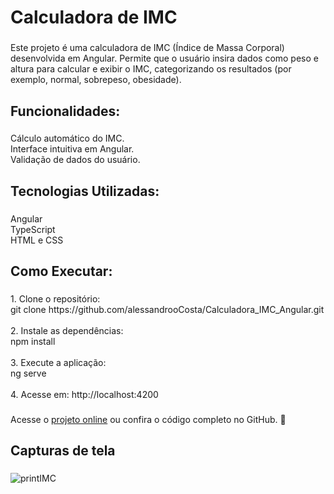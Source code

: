 <h1 align="left">Calculadora de IMC</h1>

###

<p align="left">Este projeto é uma calculadora de IMC (Índice de Massa Corporal) desenvolvida em Angular. Permite que o usuário insira dados como peso e altura para calcular e exibir o IMC, categorizando os resultados (por exemplo, normal, sobrepeso, obesidade).</p>

###

<h2 align="left">Funcionalidades:</h2>

###

<p align="left">Cálculo automático do IMC.<br>Interface intuitiva em Angular.<br>Validação de dados do usuário.</p>

###

<h2 align="left">Tecnologias Utilizadas:</h2>

###

<p align="left">Angular<br>TypeScript<br>HTML e CSS</p>

###

<h2 align="left">Como Executar:</h2>

###

<p align="left">1. Clone o repositório:<br>git clone https://github.com/alessandrooCosta/Calculadora_IMC_Angular.git<br><br>2. Instale as dependências:<br>npm install<br><br>3. Execute a aplicação:<br>ng serve<br><br>4. Acesse em: http://localhost:4200</p>

###

<p align="left">Acesse o <a href="https://calculadoraimc500.netlify.app/">projeto online</a> ou confira o código completo no GitHub. 🚀</p>

###

<h2 align="left">Capturas de tela</h2>

###
![printIMC](https://github.com/user-attachments/assets/205225d9-c268-4208-83eb-e128c79a8c9a)
###
